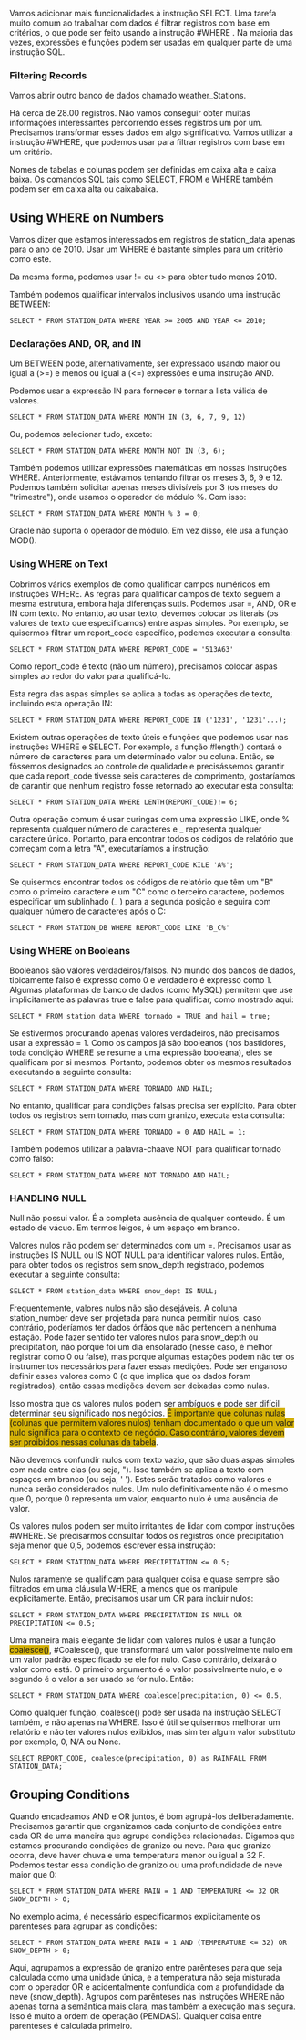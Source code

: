 Vamos adicionar mais funcionalidades à instrução SELECT. Uma tarefa muito comum ao trabalhar com dados é filtrar registros com base em critérios, o que pode ser feito usando a instrução #WHERE .
Na maioria das vezes, expressões e funções podem ser usadas em qualquer parte de uma instrução SQL. 

### Filtering Records
Vamos abrir outro banco de dados chamado weather_Stations. 

Há cerca de 28.00 registros. Não vamos conseguir obter muitas informações interessantes percorrendo esses registros um por um. Precisamos transformar esses dados em algo significativo. Vamos utilizar a instrução #WHERE, que podemos usar para filtrar registros com base em um critério.

Nomes de tabelas e colunas podem ser definidas em caixa alta e caixa baixa. Os comandos SQL tais como SELECT, FROM e WHERE também podem ser em caixa alta ou caixabaixa. 

## Using WHERE on Numbers
Vamos dizer que estamos interessados em registros de station_data apenas para o ano de 2010. Usar um WHERE é bastante simples para um critério como este. 

Da mesma forma, podemos usar != ou <> para obter tudo menos 2010.

Também podemos qualificar intervalos inclusivos usando uma instrução BETWEEN:
```mysql
SELECT * FROM STATION_DATA WHERE YEAR >= 2005 AND YEAR <= 2010;
```

### Declarações AND, OR, and IN
Um BETWEEN pode, alternativamente, ser expressado usando maior ou igual a (>=) e menos ou igual a (<=) expressões e uma instrução AND.

Podemos usar a expressão IN para fornecer e tornar a lista válida de valores.
```mysql
SELECT * FROM STATION_DATA WHERE MONTH IN (3, 6, 7, 9, 12)
```

Ou, podemos selecionar tudo, exceto:
```mysql
SELECT * FROM STATION_DATA WHERE MONTH NOT IN (3, 6);
```

Também podemos utilizar expressões matemáticas em nossas instruções WHERE. Anteriormente, estávamos tentando filtrar os meses 3, 6, 9 e 12. Podemos também solicitar apenas meses divisíveis por 3 (os meses do "trimestre"), onde usamos o operador de módulo %. Com isso:
```mysql
SELECT * FROM STATION_DATA WHERE MONTH % 3 = 0;
```

Oracle não suporta o operador de módulo. Em vez disso, ele usa a função MOD(). 

### Using WHERE on Text
Cobrimos vários exemplos de como qualificar campos numéricos em instruções WHERE. As regras para qualificar campos de texto seguem a mesma estrutura, embora haja diferenças sutis. Podemos usar =, AND, OR e IN com texto. No entanto, ao usar texto, devemos colocar os literais (os valores de texto que especificamos) entre aspas simples. Por exemplo, se quisermos filtrar um report_code específico, podemos executar a consulta:
```mysql
SELECT * FROM STATION_DATA WHERE REPORT_CODE = '513A63'
```
Como report_code é texto (não um número), precisamos colocar aspas simples ao redor do valor para qualificá-lo. 

Esta regra das aspas simples se aplica a todas as operações de texto, incluindo esta operação IN:
```mysql
SELECT * FROM STATION_DATA WHERE REPORT_CODE IN ('1231', '1231'...);
```

Existem outras operações de texto úteis e funções que podemos usar nas instruções WHERE e SELECT. Por exemplo, a função #length() contará o número de caracteres para um determinado valor ou coluna. Então, se fôssemos designados ao controle de qualidade e precisássemos garantir que cada report_code tivesse seis caracteres de comprimento, gostaríamos de garantir que nenhum registro fosse retornado ao executar esta consulta:
```mysql
SELECT * FROM STATION_DATA WHERE LENTH(REPORT_CODE)!= 6;
```

Outra operação comum é usar curingas com uma expressão LIKE, onde % representa qualquer número de caracteres e _ representa qualquer caractere único. Portanto, para encontrar todos os códigos de relatório que começam com a letra "A", executaríamos a instrução:
```mysql
SELECT * FROM STATION_DATA WHERE REPORT_CODE KILE 'A%';
```

Se quisermos encontrar todos os códigos de relatório que têm um "B" como o primeiro caractere e um "C" como o terceiro caractere, podemos especificar um sublinhado (_ ) para a segunda posição e seguira com qualquer número de caracteres após o C:
```MYSQL
SELECT * FROM STATION_DB WHERE REPORT_CODE LIKE 'B_C%'
```

### Using WHERE on Booleans
Booleanos são valores verdadeiros/falsos. No mundo dos bancos de dados, tipicamente falso é expresso como 0 e verdadeiro é expresso como 1. Algumas plataformas de banco de dados (como MySQL) permitem que use implicitamente as palavras true e false para qualificar, como mostrado aqui:
```mysql
SELECT * FROM station_data WHERE tornado = TRUE and hail = true;
```

Se estivermos procurando apenas valores verdadeiros, não precisamos usar a expressão = 1. Como os campos já são booleanos (nos bastidores, toda condição WHERE se resume a uma expressão booleana), eles se qualificam por si mesmos. Portanto, podemos obter os mesmos resultados executando a seguinte consulta:
```MYSQL
SELECT * FROM STATION_DATA WHERE TORNADO AND HAIL;
```

No entanto, qualificar para condições falsas precisa ser explícito. Para obter todos os registros sem tornado, mas com granizo, executa esta consulta:
```mysql
SELECT * FROM STATION_DATA WHERE TORNADO = 0 AND HAIL = 1;
```

Também podemos utilizar a palavra-chaave NOT para qualificar tornado como falso:
```mysql
SELECT * FROM STATION_DATA WHERE NOT TORNADO AND HAIL;
```

### HANDLING NULL
Null não possui valor. É a completa ausência de qualquer conteúdo. É um estado de vácuo. Em termos leigos, é um espaço em branco. 

Valores nulos não podem ser determinados com um =. Precisamos usar as instruções IS NULL ou IS NOT NULL para identificar valores nulos. Então, para obter todos os registros sem snow_depth registrado, podemos executar a seguinte consulta:

```mysql
SELECT * FROM station_data WHERE snow_dept IS NULL;
```

Frequentemente, valores nulos não são desejáveis. A coluna station_number deve ser projetada para nunca permitir nulos, caso contrário, poderíamos ter dados órfãos que não pertencem a nenhuma estação. Pode fazer sentido ter valores nulos para snow_depth ou precipitation, não porque foi um dia ensolarado (nesse caso, é melhor registrar como 0 ou false), mas porque algumas estações podem não ter os instrumentos necessários para fazer essas medições. Pode ser enganoso definir esses valores como 0 (o que implica que os dados foram registrados), então essas medições devem ser deixadas como nulas.

Isso mostra que os valores nulos podem ser ambíguos e pode ser difícil determinar seu significado nos negócios. <span style="background:#d4b106">É importante que colunas nulas (colunas que permitem valores nulos) tenham documentado o que um valor nulo significa para o contexto de negócio. Caso contrário, valores devem ser proibidos nessas colunas da tabela</span>.

Não devemos confundir nulos com texto vazio, que são duas aspas simples com nada entre elas (ou seja, "). Isso também se aplica a texto com espaços em branco (ou seja, ' '). Estes serão tratados como valores e nunca serão considerados nulos. Um nulo definitivamente não é o mesmo que 0, porque 0 representa um valor, enquanto nulo é uma ausência de valor.

Os valores nulos podem ser muito irritantes de lidar com compor instruções #WHERE. Se precisarmos consultar todos os registros onde precipitation seja menor que 0,5, podemos escrever essa instrução:
```mysql
SELECT * FROM STATION_DATA WHERE PRECIPITATION <= 0.5;
```

Nulos raramente se qualificam para qualquer coisa e quase sempre são filtrados em uma cláusula WHERE, a menos que os manipule explicitamente. Então, precisamos usar um OR para incluir nulos:
```mysql
SELECT * FROM STATION_DATA WHERE PRECIPITATION IS NULL OR PRECIPITATION <= 0.5;
```

Uma maneira mais elegante de lidar com valores nulos é usar a função <span style="background:#d4b106">coalesce()</span>, #Coalesce(), que transformará um valor possivelmente nulo em um valor padrão especificado se ele for nulo. Caso contrário, deixará o valor como está. O primeiro argumento é o valor possivelmente nulo, e o segundo é o valor a ser usado se for nulo. Então:
```MySQL
SELECT * FROM STATION_DATA WHERE coalesce(precipitation, 0) <= 0.5,
```

Como qualquer função, coalesce() pode ser usada na instrução SELECT também, e não apenas na WHERE. Isso é útil se quisermos melhorar um relatório e não ter valores nulos exibidos, mas sim ter algum valor substituto por exemplo, 0, N/A ou None. 

```MYsql
SELECT REPORT_CODE, coalesce(precipitation, 0) as RAINFALL FROM STATION_DATA;
```

## Grouping Conditions
Quando encadeamos AND e OR juntos, é bom agrupá-los  deliberadamente. Precisamos garantir que organizamos cada conjunto de condições entre cada OR de uma maneira que agrupe condições relacionadas. Digamos que estamos procurando condições de granizo ou neve. Para que granizo ocorra, deve haver chuva e uma temperatura menor ou igual a 32 F. Podemos testar essa condição de granizo ou uma profundidade de neve maior que 0:
```mysql
SELECT * FROM STATION_DATA WHERE RAIN = 1 AND TEMPERATURE <= 32 OR SNOW_DEPTH > 0;
```
 No exemplo acima, é necessário especificarmos  explicitamente os parenteses para agrupar as condições:
```mysql
SELECT * FROM STATION_DATA WHERE RAIN = 1 AND (TEMPERATURE <= 32) OR SNOW_DEPTH > 0;
```

Aqui, agrupamos a expressão de granizo entre parênteses para que seja calculada como uma unidade única, e a temperatura não seja misturada com o operador OR e acidentalmente confundida com a profundidade da neve (snow_depth). Agrupos com parênteses nas instruções WHERE não apenas torna a semântica mais clara, mas também a execução mais segura. Isso é muito a ordem de operação (PEMDAS). Qualquer coisa entre parenteses é calculada primeiro.